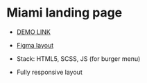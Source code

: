 # Miami landing page

  - [DEMO LINK](https://<your_account>.github.io/layout_miami/)
  - [Figma layout](https://www.figma.com/file/nHz8bflIwJaWP3P99vKTH5/miami_home_new?node-id=0%3A2)
  
  - Stack: HTML5, SCSS, JS (for burger menu)
  - Fully responsive layout
